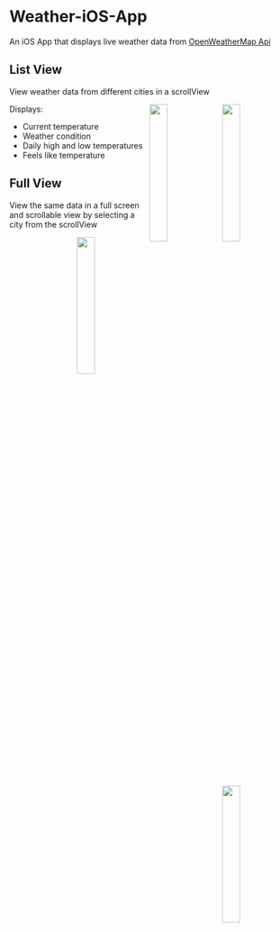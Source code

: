 # Weather-iOS-App
An iOS App that displays live weather data from [OpenWeatherMap Api](https://openweathermap.org/)

## List View 
View weather data from different cities in a scrollView


<img align="right" src="https://user-images.githubusercontent.com/97475545/164589822-e273b980-bcee-4c78-b572-36eb11920b2c.png" width=25% height=25%>

<img align="right" src="https://user-images.githubusercontent.com/97475545/164585497-cbb536ae-26f7-40fb-94e8-f865e3ae0703.png" width=25% height=25%>

Displays: 
- Current temperature 
- Weather condition 
- Daily high and low temperatures 
- Feels like temperature


## Full View
View the same data in a full screen and scrollable view by selecting a city from the scrollView

<img align="right" src="https://user-images.githubusercontent.com/97475545/164589947-183399b4-2e33-41ad-aa29-02cab4a1c629.png" width=25% height=25%>

<img align="right" src="https://user-images.githubusercontent.com/97475545/164589033-479b8ed6-9c36-4858-91fd-e14216085828.gif" width=25% height=25%>
